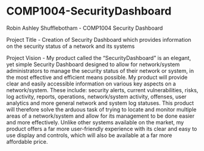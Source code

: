 # COMP1004-SecurityDashboard
Robin Ashley Shufflebotham - COMP1004 Security Dashboard

Project Title - 
Creation of Security Dashboard which provides information on the security status of a network and its systems

Project Vision - 
My product called the “SecurityDashboard” is an elegant, yet simple Security Dashboard designed to allow for network/system administrators to manage the security status of their network or system, in the most effective and efficient means possible. My product will provide clear and easily accessible information on various key aspects on a network/system. These include: security alerts, current vulnerabilities, risks, log activity, reports, operations, network/system activity, offenses, user analytics and more general network and system log statuses. This product will therefore solve the arduous task of trying to locate and monitor multiple areas of a network/system and allow for its management to be done easier and more effectively. Unlike other systems available on the market, my product offers a far more user-friendly experience with its clear and easy to use display and controls, which will also be available at a far more affordable price.
